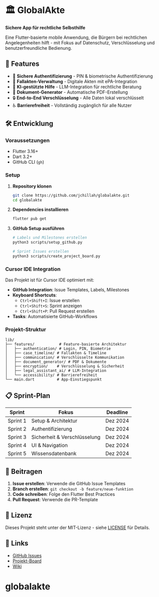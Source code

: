 # 🏛️ GlobalAkte

**Sichere App für rechtliche Selbsthilfe**

Eine Flutter-basierte mobile Anwendung, die Bürgern bei rechtlichen Angelegenheiten hilft - mit Fokus auf Datenschutz, Verschlüsselung und benutzerfreundliche Bedienung.

## 🚀 Features

- 🔐 **Sichere Authentifizierung** - PIN & biometrische Authentifizierung
- 📁 **Fallakten-Verwaltung** - Digitale Akten mit ePA-Integration
- 🤖 **KI-gestützte Hilfe** - LLM-Integration für rechtliche Beratung
- 📄 **Dokument-Generator** - Automatische PDF-Erstellung
- 🔒 **End-to-End Verschlüsselung** - Alle Daten lokal verschlüsselt
- ♿ **Barrierefreiheit** - Vollständig zugänglich für alle Nutzer

## 🛠️ Entwicklung

### Voraussetzungen

- Flutter 3.16+
- Dart 3.2+
- GitHub CLI (`gh`)

### Setup

1. **Repository klonen**
   ```bash
   git clone https://github.com/jchillah/globalakte.git
   cd globalakte
   ```

2. **Dependencies installieren**
   ```bash
   flutter pub get
   ```

3. **GitHub Setup ausführen**
   ```bash
   # Labels und Milestones erstellen
   python3 scripts/setup_github.py
   
   # Sprint Issues erstellen
   python3 scripts/create_project_board.py
   ```

### Cursor IDE Integration

Das Projekt ist für Cursor IDE optimiert mit:

- **GitHub Integration**: Issue Templates, Labels, Milestones
- **Keyboard Shortcuts**: 
  - `Ctrl+Shift+I`: Issue erstellen
  - `Ctrl+Shift+S`: Sprint anzeigen
  - `Ctrl+Shift+P`: Pull Request erstellen
- **Tasks**: Automatisierte GitHub-Workflows

### Projekt-Struktur

```
lib/
├── features/           # Feature-basierte Architektur
│   ├── authentication/ # Login, PIN, Biometrie
│   ├── case_timeline/ # Fallakten & Timeline
│   ├── communication/ # Verschlüsselte Kommunikation
│   ├── document_generator/ # PDF & Dokumente
│   ├── encryption/    # Verschlüsselung & Sicherheit
│   ├── legal_assistant_ai/ # LLM-Integration
│   └── accessibility/ # Barrierefreiheit
└── main.dart          # App-Einstiegspunkt
```

## 📋 Sprint-Plan

| Sprint | Fokus | Deadline |
|--------|-------|----------|
| Sprint 1 | Setup & Architektur | Dez 2024 |
| Sprint 2 | Authentifizierung | Dez 2024 |
| Sprint 3 | Sicherheit & Verschlüsselung | Dez 2024 |
| Sprint 4 | UI & Navigation | Dez 2024 |
| Sprint 5 | Wissensdatenbank | Dez 2024 |

## 🤝 Beitragen

1. **Issue erstellen**: Verwende die GitHub Issue Templates
2. **Branch erstellen**: `git checkout -b feature/neue-funktion`
3. **Code schreiben**: Folge den Flutter Best Practices
4. **Pull Request**: Verwende die PR-Template

## 📄 Lizenz

Dieses Projekt steht unter der MIT-Lizenz - siehe [LICENSE](LICENSE) für Details.

## 🔗 Links

- [GitHub Issues](https://github.com/jchillah/globalakte/issues)
- [Projekt-Board](https://github.com/jchillah/globalakte/projects)
- [Wiki](https://github.com/jchillah/globalakte/wiki)
# globalakte
